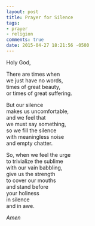 ```yaml
---
layout: post
title: Prayer for Silence
tags:
- prayer
- religion
comments: true
date: 2015-04-27 18:21:56 -0500
---
```


Holy God,

There are times when  
we just have no words,  
times of great beauty,  
or times of great suffering.

But our silence  
makes us uncomfortable,  
and we feel that  
we must say something,  
so we fill the silence  
with meaningless noise  
and empty chatter.

So, when we feel the urge  
to trivialize the sublime  
with our vain babbling,  
give us the strength  
to cover our mouths  
and stand before  
your holiness  
in silence  
and in awe.

*Amen*
